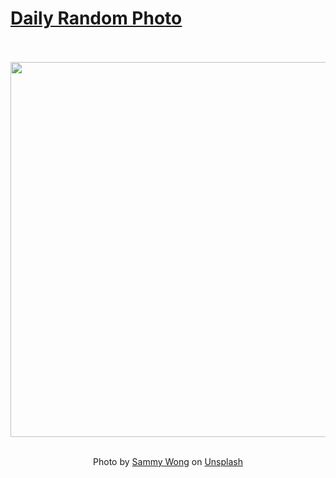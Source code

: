 # [Daily Random Photo](https://www.dailyrandomphoto.com/)

<div align="center">
  <br>
  <br>
  <a href="https://www.dailyrandomphoto.com/p/2022/2022-03-13/"><img src="https://images.unsplash.com/photo-1629160548610-5e1d4e359e95?crop=entropy&cs=tinysrgb&fit=max&fm=jpg&ixid=Mnw3NzUwOHwwfDF8cmFuZG9tfHx8fHx8fHx8MTY0NzEzMTIwMA&ixlib=rb-1.2.1&q=80&w=1080" width="600px"></a>
  <br>
  <br>
  <p class="has-text-grey">Photo by <a href="https://unsplash.com/@vr2ysl?utm_source=Daily%20Random%20Photo&amp;utm_medium=referral" target="_blank" rel="noopener noreferrer">Sammy Wong</a> on <a href="https://unsplash.com/photos/I486c27W1ug?utm_source=Daily%20Random%20Photo&amp;utm_medium=referral" target="_blank" rel="noopener noreferrer">Unsplash</a></p>
</div>
